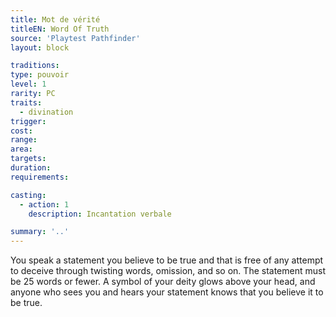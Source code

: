 ```yaml
---
title: Mot de vérité
titleEN: Word Of Truth
source: 'Playtest Pathfinder'
layout: block

traditions:
type: pouvoir
level: 1
rarity: PC
traits:
  - divination
trigger: 
cost: 
range: 
area: 
targets: 
duration: 
requirements: 

casting:
  - action: 1
    description: Incantation verbale

summary: '..'
---
```

You speak a statement you believe to be true and that is free of any attempt to deceive through twisting words, omission, and so on. The statement must be 25 words or fewer. A symbol of your deity glows above your head, and anyone who sees you and hears your statement knows that you believe it to be true.